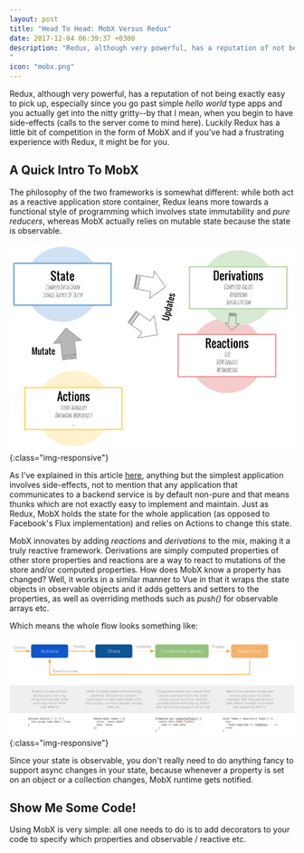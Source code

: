 ```yaml
---
layout: post
title: "Head To Head: MobX Versus Redux"
date: 2017-12-04 06:39:37 +0300
description: "Redux, although very powerful, has a reputation of not being exactly easy to pick up, especially since you go past simple *hello world* type apps and you actually get into the nitty gritty--by that I mean, when you begin to have side-effects (calls to the server come to mind here).
"
icon: "mobx.png"
---
```

Redux, although very powerful, has a reputation of not being exactly easy to pick up, especially since you go past simple *hello world* type apps and you actually get into the nitty gritty--by that I mean, when you begin to have side-effects (calls to the server come to mind here). Luckily Redux has a little bit of competition in the form of MobX and if you've had a frustrating experience with Redux, it might be for you.

## A Quick Intro To MobX

The philosophy of the two frameworks is somewhat different: while both act as a reactive application store container, Redux leans more towards a functional style of programming which involves state immutability and *pure reducers*, whereas MobX actually relies on mutable state because the state is observable.

![image-title-here](/images/mobx-overview.png){:class="img-responsive"}

As I've explained in this article [here](/redux-async-flow), anything but the simplest application involves side-effects, not to mention that any application that communicates to a backend service is by default non-pure and that means thunks which are not exactly easy to implement and maintain. Just as Redux, MobX holds the state for the whole application (as opposed to Facebook's Flux implementation) and relies on Actions to change this state.

MobX innovates by adding *reactions* and *derivations* to the mix, making it a truly reactive framework. Derivations are simply computed properties of other store properties and reactions are a way to react to mutations of the store and/or computed properties. How does MobX know a property has changed? Well, it works in a similar manner to Vue in that it wraps the state objects in observable objects and it adds getters and setters to the properties, as well as overriding methods such as *push()* for observable arrays etc.

Which means the whole flow looks something like:

![image-title-here](/images/mobx-flow.png){:class="img-responsive"}

Since your state is observable, you don't really need to do anything fancy to support async changes in your state, because whenever a property is set on an object or a collection changes, MobX runtime gets notified.

## Show Me Some Code!
Using MobX is very simple: all one needs to do is to add decorators to your code to specify which properties and observable / reactive etc.
